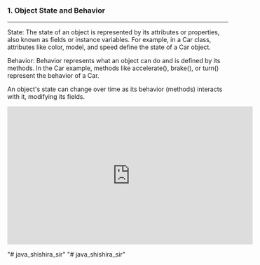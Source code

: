 <h3 title="programing">1. Object State and Behavior</h3> <hr>
<p>State: The state of an object is represented by its attributes or properties, also known as fields or instance variables. For example, in a Car class, attributes like color, model, and speed define the state of a Car object.</p>
<p>Behavior: Behavior represents what an object can do and is defined by its methods. In the Car example, methods like accelerate(), brake(), or turn() represent the behavior of a Car.</p>
<p>An object's state can change over time as its behavior (methods) interacts with it, modifying its fields.</p>
<iframe width="560" height="315" src="https://www.youtube.com/embed/6mbwJ2xhgzM?si=RuLkkKhXkLSR7SN5" title="YouTube video player" frameborder="0" allow="accelerometer; autoplay; clipboard-write; encrypted-media; gyroscope; picture-in-picture; web-share" referrerpolicy="strict-origin-when-cross-origin" allowfullscreen></iframe>
  

"# java_shishira_sir" 
"# java_shishira_sir" 
